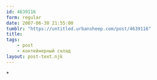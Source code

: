 ```yaml
---
id: 4639116
form: regular
date: 2007-06-30 21:55:00
tumblr: "https://untitled.urbansheep.com/post/4639116"
title:
tags:
    - post
    - контейнерный склад
layout: post-text.njk
---
```


<p>*</p>

